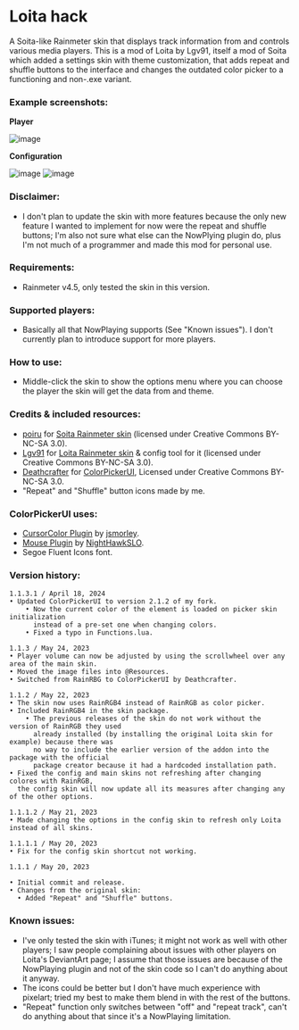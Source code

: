 # Loita hack
A Soita-like Rainmeter skin that displays track information from and controls various media players. This is a mod of Loita by Lgv91, itself a mod of Soita which added a settings skin with theme customization, that adds repeat and shuffle buttons to the interface and changes the outdated color picker to a functioning and non-.exe variant.

### Example screenshots:

**Player**

![image](https://github.com/undeadwanderer/loita-hack/assets/51511863/7e8a8e4c-314c-4466-bbfd-58986d111bad)

**Configuration**

![image](https://github.com/undeadwanderer/loita-hack/assets/51511863/2018d7b9-cc70-40dd-90fa-ee9151c6ac67)
 ![image](https://github.com/undeadwanderer/loita-hack/assets/51511863/95ce05c3-8820-47f3-9afd-a730473faef7)


### Disclaimer: 
* I don't plan to update the skin with more features because the only new feature I wanted to implement for now were the repeat and shuffle buttons; I'm also not sure what else can the NowPlying plugin do, plus I'm not much of a programmer and made this mod for personal use.

### Requirements:
* Rainmeter v4.5, only tested the skin in this version.

### Supported players:
* Basically all that NowPlaying supports (See "Known issues"). I don't currently plan to introduce support for more players.

### How to use:
* Middle-click the skin to show the options menu where you can choose the player the skin will get the data from and theme.

### Credits & included resources:
* [poiru](https://www.deviantart.com/poiru) for [Soita Rainmeter skin](https://www.deviantart.com/poiru/art/Soita-for-Rainmeter-209864541) (licensed under Creative Commons BY-NC-SA 3.0).
* [Lgv91](https://www.deviantart.com/lgv91) for [Loita Rainmeter skin](https://www.deviantart.com/lgv91/art/Loita-265348874) & config tool for it (licensed under Creative Commons BY-NC-SA 3.0).
* [Deathcrafter](https://github.com/deathcrafter) for [ColorPickerUI](https://github.com/deathcrafter/ColorPickerUI), Licensed under Creative Commons BY-NC-SA 3.0.
* "Repeat" and "Shuffle" button icons made by me.

### ColorPickerUI uses:
* [CursorColor Plugin](https://forum.rainmeter.net/viewtopic.php?t=23375) by [jsmorley](https://www.rainmeter.net/).
* [Mouse Plugin](https://github.com/NighthawkSLO/Mouse.dll) by [NightHawkSLO](https://github.com/NighthawkSLO).
* Segoe Fluent Icons font.

### Version history:

```
1.1.3.1 / April 18, 2024
• Updated ColorPickerUI to version 2.1.2 of my fork.
    • Now the current color of the element is loaded on picker skin initialization
      instead of a pre-set one when changing colors.
    • Fixed a typo in Functions.lua.

1.1.3 / May 24, 2023
• Player volume can now be adjusted by using the scrollwheel over any area of the main skin.
• Moved the image files into @Resources.
• Switched from RainRBG to ColorPickerUI by Deathcrafter.

1.1.2 / May 22, 2023
• The skin now uses RainRGB4 instead of RainRGB as color picker.
• Included RainRGB4 in the skin package.
    • The previous releases of the skin do not work without the version of RainRGB they used
      already installed (by installing the original Loita skin for example) because there was
      no way to include the earlier version of the addon into the package with the official
      package creator because it had a hardcoded installation path.
• Fixed the config and main skins not refreshing after changing colores with RainRGB,
  the config skin will now update all its measures after changing any of the other options.

1.1.1.2 / May 21, 2023
• Made changing the options in the config skin to refresh only Loita instead of all skins.

1.1.1.1 / May 20, 2023
• Fix for the config skin shortcut not working.

1.1.1 / May 20, 2023

• Initial commit and release.
• Changes from the original skin:
  • Added "Repeat" and "Shuffle" buttons.
```

### Known issues: 
* I've only tested the skin with iTunes; it might not work as well with other players; I saw people complaining about issues with other players on Loita's DeviantArt page; I assume that those issues are because of the NowPlaying plugin and not of the skin code so I can't do anything about it anyway.
* The icons could be better but I don't have much experience with pixelart; tried my best to make them blend in with the rest of the buttons.
* "Repeat" function only switches between "off" and "repeat track", can't do anything about that since it's a NowPlaying limitation.
